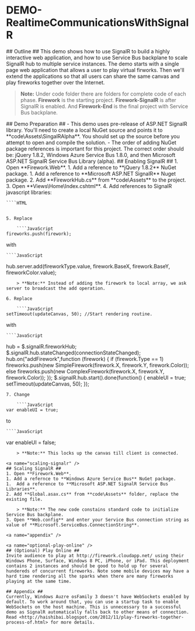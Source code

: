 ﻿DEMO-RealtimeCommunicationsWithSignalR
======================================
<a name="outline" />
## Outline ##
This demo shows how to use SignalR to build a highly interactive web application, and how to use Service Bus backplane to scale SignalR hub to multiple service instances. The demo starts with a single page web application that allows a user to play virtual firworks. Then we'll extend the applications so that all users can share the same canvas and play fireworks together over the Internet.

>**Note:** Under code folder there are folders for complete code of each phase. **Firework** is the starting project. **Firework-SignalR** is after SignalR is enabled. And **Firework-End** is the final project with Service Bus backplane.

<a name="demo-preparation" />
## Demo Preparation ##
- This demo uses pre-release of ASP.NET SignalR library. You'll need to create a local NuGet source and points it to **code\Assets\SingalRAlpha**. You should set up the source before you attempt to open and compile the solution.
- The order of adding NuGet package references is important for this project. The correct order should be: jQuery 1.8.2, Windows Azure Service Bus 1.8.0, and then Microsoft ASP.NET SignalR Service Bus Library (alpha).

<a name="enabling-signalr" />
## Enabling SignalR ##
1. Open **Firework.Web**. 
1. Add a reference to **jQuery 1.8.2** NuGet package.
1. Add a reference to **Microsoft ASP.NET SignalR** Nuget package.
2. Add **FireworkHub.cs** from **code\Assets** to the project.
3. Open **Views\Home\Index.cshtml**.
4. Add references to SignalR javascript libraries:
    
    ````HTML
<script src="~/Scripts/jquery.signalR-1.0.0-alpha1-121025.js"></script>
<script src="~/signalr/hubs" type="text/javascript"></script>
````

5. Replace

    ````JavaScript
fireworks.push(firework);
````
with

    ````JavaScript
hub.server.add(fireworkType.value, firework.BaseX, firework.BaseY, fireworkColor.value);
````
    > **Note:** Instead of adding the firework to local array, we ask server to broadcast the add operation.

6. Replace

    ````JavaScript
setTimeout(updateCanvas, 50); //Start rendering routine.
````
with

    ````JavaScript
hub = $.signalR.fireworkHub;
$.signalR.hub.stateChanged(connectionStateChanged);
hub.on("addFirework",function (firework) {
    if (firework.Type == 1)
        fireworks.push(new SimpleFirework(firework.X, firework.Y, firework.Color));
    else
        fireworks.push(new ComplexFirework(firework.X, firework.Y, firework.Color));
});
$.signalR.hub.start().done(function()
{
        enableUI = true;
        setTimeout(updateCanvas, 50);
});
````
7. Change

    ````JavaScript
var enableUI = true; 
````
to

    ````JavaScript
var enableUI = false; 
````
    > **Note:** This locks up the canvas till client is connected.

<a name="scaling-signalr" />
## Scaling SignalR ##
1. Open **Firework.Web**.
1. Add a refernce to **Windows Azure Service Bus** NuGet package.
1.  Add a reference to **Microsoft ASP.NET SignalR Service Bus Libraries**.
2. Add **Global.asax.cs** from **code\Assets** folder, replace the existing file.

    > **Note:** The new code constains standard code to initialize Service Bus backplane.
3. Open **Web.config** and enter your Service Bus connection string as value of **Microsoft.ServiceBus.ConnectionString**.

<a name="appendix" />

<a name="optional-play-online" />
## (Optional) Play Online ##
Invite audience to play at http://firework.cloudapp.net/ using their Windows Phone, Surface, Windows 8 PC, iPhone, or iPad. This deployment contains 2 instances and should be good to hold up for several hundereds of concurrent fireworks. Note some mobile devices may have a hard time rendering all the sparks when there are many fireworks playing at the same time.

## Appendix ##
Currently, Windows Auzre osFamily 3 doesn't have WebSockets enabled by default. To work around that, you can use a startup task to enable WebSockets on the host machine. This is unnecessary to a successful demo as SignalR automatically falls back to other means of connection. Read <http://haishibai.blogspot.com/2012/11/play-fireworks-together-process-of.html> for more details.

